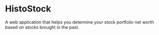 # HistoStock
A web application that helps you determine your stock portfolio net worth based on stocks brought in the past.
